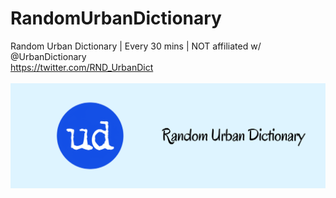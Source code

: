 # RandomUrbanDictionary

Random Urban Dictionary | Every 30 mins | NOT affiliated w/ @UrbanDictionary<br />
https://twitter.com/RND_UrbanDict<br /><br />
![alt text](https://github.com/xhico/RandomUrbanDictionary/blob/main/RandomUrbanDictionary%20Banner.png?raw=true)
